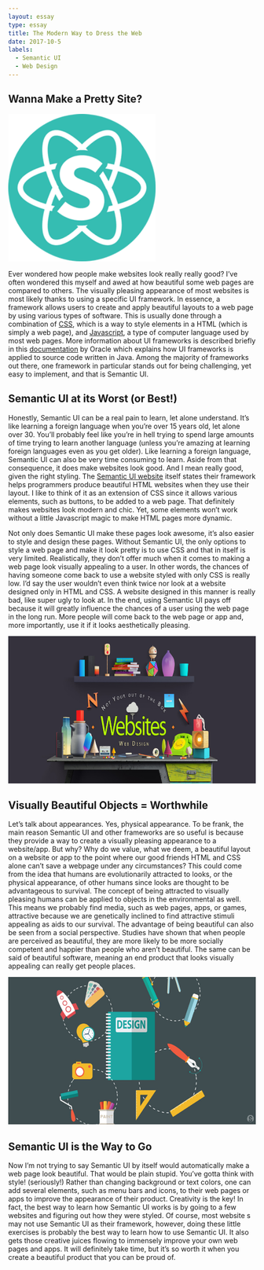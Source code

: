 ```yaml
---
layout: essay
type: essay
title: The Modern Way to Dress the Web
date: 2017-10-5
labels:
  - Semantic UI
  - Web Design
---
```


## Wanna Make a Pretty Site?

<img class="ui left floated image" width="300" src="../images/semantic-ui.png">

Ever wondered how people make websites look really really good? I’ve often wondered 
this myself and awed at how beautiful some web pages are compared to others. The 
visually pleasing appearance of most websites is most likely thanks to using a 
specific UI framework. In essence, a framework allows users to create and apply 
beautiful layouts to a web page by using various types of software. This is usually 
done through a combination of [CSS](https://www.w3schools.com/css/css_intro.asp), 
which is a way to style elements in a HTML (which is simply a web page), 
and [Javascript](https://www.w3schools.com/js/), a type of computer language used 
by most web pages. More information about UI frameworks is described briefly in this 
[documentation](https://docs.oracle.com/cd/E12517_01/back_office/pdf/141/html/pos_impg2/uiframework.htm) 
by Oracle which explains how UI frameworks is applied to source code written in Java. 
Among the majority of frameworks out there, one framework in particular stands out for
being challenging, yet easy to implement, and that is Semantic UI.

## Semantic UI at its Worst (or Best!)

Honestly, Semantic UI can be a real pain to learn, let alone understand. It’s like 
learning a foreign language when you’re over 15 years old, let alone over 30. You’ll 
probably feel like you’re in hell trying to spend large amounts of time trying to 
learn another language (unless you’re amazing at learning foreign languages even as 
you get older). Like learning a foreign language, Semantic UI can also be very time 
consuming to learn. Aside from that consequence, it does make websites look good. 
And I mean really good, given the right styling. The [Semantic UI website](https://semantic-ui.com/) 
itself states their framework helps programmers produce beautiful HTML websites when 
they use their layout. I like to think of it as an extension of CSS since it allows 
various elements, such as buttons, to be added to a web page. That definitely makes 
websites look modern and chic. Yet, some elements won’t work without a little 
Javascript magic to make HTML pages more dynamic. 

Not only does Semantic UI make these pages look awesome, it’s also easier to style and 
design these pages. Without Semantic UI, the only options to style a web page and make 
it look pretty is to use CSS and that in itself is very limited. Realistically, they 
don’t offer much when it comes to making a web page look visually appealing to a user. 
In other words, the chances of having someone come back to use a website styled with 
only CSS is really low. I’d say the user wouldn’t even think twice nor look at a 
website designed only in HTML and CSS. A website designed in this manner is really bad, 
like super ugly to look at. In the end, using Semantic UI pays off because it will 
greatly influence the chances of a user using the web page in the long run. More people
will come back to the web page or app and, more importantly, use it if it looks 
aesthetically pleasing.       

<p align="center">
  <img height="300" src="../images/web-design.jpg">
</p>

## Visually Beautiful Objects = Worthwhile

Let’s talk about appearances. Yes, physical appearance. To be frank, the main reason 
Semantic UI and other frameworks are so useful is because they provide a way to create
a visually pleasing appearance to a website/app. But why? Why do we value, what we deem,
a beautiful layout on a website or app to the point where our good friends HTML and CSS 
alone can’t save a webpage under any circumstances? This could come from the idea that
humans are evolutionarily attracted to looks, or the physical appearance, of other humans
since looks are thought to be advantageous to survival. The concept of being attracted 
to visually pleasing humans can be applied to objects in the environmental as well. 
This means we probably find media, such as web pages, apps, or games, attractive 
because we are genetically inclined to find attractive stimuli appealing as aids to our 
survival. The advantage of being beautiful can also be seen from a social perspective. 
Studies have shown that when people are perceived as beautiful, they are more likely to
be more socially competent and happier than people who aren’t beautiful. The same can be
said of beautiful software, meaning an end product that looks visually appealing can 
really get people places. 

<img class="ui right floated image" height="300" src="../images/web-design2.jpg">

## Semantic UI is the Way to Go

Now I’m not trying to say Semantic UI by itself would automatically make a web page look
beautiful. That would be plain stupid. You’ve gotta think with style! (seriously!) 
Rather than changing background or text colors, one can add several elements, such as 
menu bars and icons, to their web pages or apps to improve the appearance of their 
product. Creativity is the key! In fact, the best way to learn how Semantic UI works is 
by going to a few websites and figuring out how they were styled. Of course, most website
s may not use Semantic UI as their framework, however, doing these little exercises is 
probably the best way to learn how to use Semantic UI. It also gets those creative juices
flowing to immensely improve your own web pages and apps. It will definitely take time, 
but it’s so worth it when you create a beautiful product that you can be proud of. 
